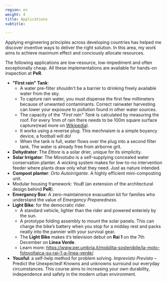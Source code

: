 ```yaml
---
region: en
weight: 4
title: Applications
subtitle:

---
```


Applying engineering principles across developing countries has helped me discover inventive ways to  deliver the right solution. In this area, my work aims to achieve maximum effect and conciously allocate resources. 

The following applications are low-resource, 
low-impediment and often exceptionally cheap. All these implementations are available for hands-on inspection at **PeR**. 

<!--##### Inventions-->

*   **"First rain" Tank**:
    *   A water pre-filter shouldn't be a barrier to drinking freely available water from the sky.
    *   To capture rain water, you must dispense the first few millimeters because of unwanted contaminants. Correct<!--, and clever--> rainwater harvesting can lower your exposure to pollution found in other water sources. 
    *   The capacity of the _"First rain"  Tank_ is calculated by measuring the roof. For every 1mm of rain there needs to be 100m square surface capture(read more on [Wikipedia](https://www.appropedia.org/Basic_rainwater_collection_calculations)).
    *   It works using a reverse plug. This mechnaism is a simple boyancy device, a football will do!
    *   When the tank is full, water flows over the plug into a second filter tank. The water is already free from airborne grit.
*   **Dehydrator**: The _Ettore_ is a solar drier, unique for its simplicity.
*   **Solar Irrigator**: The _Movotubo_ is a self-supplying concealed water conservation planter. A  wicking system makes for low-to-no intervention feeder where plants draw only what they need. Just as nature intended.
*   **Compost planter**: _Orto Autoirrigante_. A highly efficient mini-composting unit.
*   Modular housing framework: _YouB_ (an extension of the architectural design behind **PeR**).
*   **Emergancy Box**: A zero-maintainence evacuation kit for families who understand the value of _Emergancy Preparedness_.
*   **Light Bike**: for the democratic rider.
    *   A standard vehicle, lighter than the rider and powered enteriely by the sun.
    *   A prototype folding assembly to mount the solar panels. This can charge the bike’s battery when you stop for a midday rest and packs neatly into the pannier with your survival gear.
    *   The **Light Bike** makes it’s television debut on **Rai 1** on the 7th December on **Linea Verde**.
    *   Learn more: https://www.per.umbria.it/mobilita-sostenibile/la-moto-fotovoltaica-su-rai–1-a-linea-verde/
*   **Yousful**: a self-help method for problem solving. _Imprevisto Previsto_ – Predict the Unexpected! Knowns and unknowns surround our everyday circumstances. This course aims to increasing your own durability, independence and safety in the modern urban environment.

